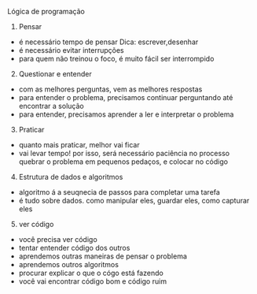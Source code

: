 Lógica de programação

1. Pensar
- é necessário tempo de pensar 
    Dica: escrever,desenhar
- é necessário evitar interrupções
- para quem não treinou o foco, é muito fácil ser interrompido

2. Questionar e entender
- com as melhores perguntas, vem as melhores respostas
- para entender o problema, precisamos continuar perguntando até encontrar a solução
- para entender, precisamos aprender a ler e interpretar o problema

3. Praticar
- quanto mais praticar, melhor vai ficar
- vai levar tempo! por isso, será necessário paciência no processo quebrar o problema em pequenos pedaços, e colocar no código

4. Estrutura de dados e algoritmos
- algoritmo á a seuqnecia de passos para completar uma tarefa
- é tudo sobre dados. como manipular eles, guardar eles, como capturar eles

5. ver código
- você precisa ver código
- tentar entender código dos outros
- aprendemos outras maneiras de pensar o problema
- aprendemos outros algoritmos
- procurar explicar o que o cógo está fazendo
- você vai encontrar código bom e código ruim


